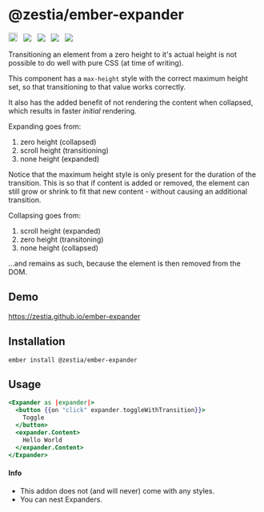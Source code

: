# @zestia/ember-expander

<a href="https://badge.fury.io/js/%40zestia%2Fember-expander"><img src="https://badge.fury.io/js/%40zestia%2Fember-expander.svg" alt="npm version" height="18"></a> &nbsp; <a href="http://travis-ci.org/zestia/ember-expander"><img src="https://travis-ci.org/zestia/ember-expander.svg?branch=master"></a> &nbsp; <a href="https://david-dm.org/zestia/ember-expander#badge-embed"><img src="https://david-dm.org/zestia/ember-expander.svg"></a> &nbsp; <a href="https://david-dm.org/zestia/ember-expander#dev-badge-embed"><img src="https://david-dm.org/zestia/ember-expander/dev-status.svg"></a> &nbsp; <a href="https://emberobserver.com/addons/@zestia/ember-expander"><img src="https://emberobserver.com/badges/-zestia-ember-expander.svg"></a>

Transitioning an element from a zero height to it's actual height is not possible to do well with pure CSS (at time of writing).

This component has a `max-height` style with the correct maximum height set, so that transitioning to that value works correctly.

It also has the added benefit of not rendering the content when collapsed, which results in faster _initial_ rendering.

Expanding goes from:

1. zero height (collapsed)
2. scroll height (transitioning)
3. none height (expanded)

Notice that the maximum height style is only present for the duration of the transition. This is so that if content is added or removed, the element can still grow or shrink to fit that new content - without causing an additional transition.

Collapsing goes from:

1. scroll height (expanded)
2. zero height (transitoning)
3. none height (collapsed)

...and remains as such, because the element is then removed from the DOM.

## Demo

https://zestia.github.io/ember-expander

## Installation

```
ember install @zestia/ember-expander
```

## Usage

```handlebars
<Expander as |expander|>
  <button {{on "click" expander.toggleWithTransition}}>
    Toggle
  </button>
  <expander.Content>
    Hello World
  </expander.Content>
</Expander>
```

#### Info

- This addon does not (and will never) come with any styles.
- You can nest Expanders.
